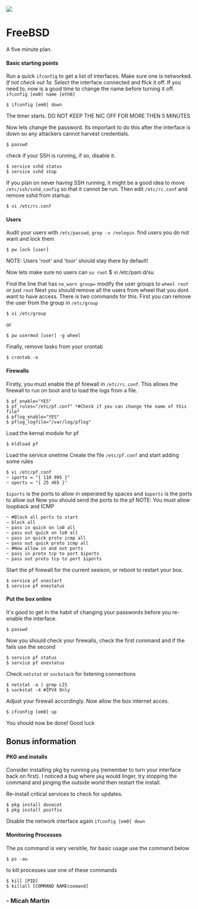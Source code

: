 ![](https://www.freebsd.org/logo/logo-full.png)
# FreeBSD
A five minute plan.

#### Basic starting points
Run a quick `ifconfig` to get a list of interfaces. Make sure one is networked. *If not check out 1a.*
Select the interface connected and flick it off. If you need to, now is a good time to change the name before turning it off. `ifconfig [em0] name [eth0]`

	$ ifconfig [em0] down

The timer starts. DO NOT KEEP THE NIC OFF FOR MORE THEN 5 MINUTES

Now lets change the password. Its important to do this after the interface is down so any attackers cannot harvest credentials.

	$ passwd
	
check if your SSH is running, if so, disable it.

	$ service sshd status
	$ service sshd stop
	
If you plan on never having SSH running, it might be a good idea to move `/etc/ssh/sshd_config` so that it cannot be run. Then edit `/etc/rc.conf` and remove sshd from startup.

	$ vi /etc/rc.conf

#### Users
Audit your users with `/etc/passwd`, `grep -v /nologin`. find users you do not want and lock them

	$ pw lock [user]

NOTE: Users 'root' and 'toor' should stay there by default!

Now lets make sure no users can `su root`
	$ vi /etc/pam.d/su

Find the line that has `no_warn group=` modify the user groups to `wheel root` or just `root`
Next you should remove all the users from wheel that you dont want to have access. There is two commands for this.
First you can remove the user from the group in `/etc/group`
	
	$ vi /etc/group
	
or

	$ pw usermod [user] -g wheel

Finally, remove tasks from your crontab

	$ crontab -e


#### Firewalls

Firstly, you must enable the pf firewall in `/etc/rc.conf`. This allows the firewall to run on boot and to load the logs from a file.

	$ pf_enable="YES"
	$ pf_rules="/etc/pf.conf" *#Check if you can change the name of this file*
	$ pflog_enable="YES"
	$ pflog_logfile="/var/log/pflog"

Load the kernal module for pf

	$ kldload pf

Load the service onetime
Create the file `/etc/pf.conf` and start adding some rules

	$ vi /etc/pf.conf
	~ iports = "{ 110 995 }"
	~ oports = "{ 25 465 }"

`$iports` is the ports to allow in seperated by spaces and `$oports` is the ports to allow out
Now you should send the ports to the pf
NOTE: You must allow loopback and ICMP
	
	~ #Block all ports to start
	~ block all
	~ pass in quick on lo0 all
	~ pass out quick on lo0 all
	~ pass in quick proto icmp all
	~ pass out quick proto icmp all
	~ #Now allow in and out ports
	~ pass in proto tcp to port $iports
	~ pass out proto tcp to port $iports

Start the pf firewall for the current sesison, or reboot to restart your box.

	$ service pf onestart
	$ service pf onestatus

#### Put the box online
It's good to get in the habit of changing your passwords before you re-enable the interface.

	$ passwd
	
Now you should check your firewalls, check the first command and if the fails use the second

	$ service pf status
	$ service pf onestatus
	
Check `netstat` or `sockstack` for listening connections

	$ netstat -a | grep LIS
	$ sockstat -4 #IPV4 Only
	
Adjust your firewall accordingly.
Now allow the box internet acces.

	$ ifconfig [em0] up

You should now be done! Good luck


## Bonus information
#### PKG and installs

Consider installing pkg by running `pkg` (remember to turn your interface back on first). I noticed a bug where `pkg` would linger, try stopping the command and pinging the outside world then restart the install.

Re-install critical services to check for updates.

	$ pkg install dovecot
	$ pkg install postfix
	
Disable the network interface again `ifconfig [em0] down`

#### Monitoring Processes 

The ps command is very versitile, for basic usage use the command below

	$ ps -au
	
to kill processes use one of these commands

	$ kill [PID]
	$ killall [COMMAND NAMEcoomand]
	
### - Micah Martin
